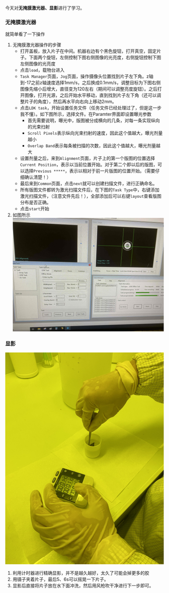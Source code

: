 今天对**无掩膜激光器、显影**进行了学习。

### 无掩膜激光器
就简单看了一下操作
1. 无掩膜激光器操作的步骤
   - 打开盖板，放入片子在中间。机器右边有个黑色旋钮，打开真空，固定片子。下面两个旋钮，左侧控制下图右侧图像的光亮度，右侧旋钮控制下图左侧图像的光亮度
   - 点击`load`，载物台进入
   - `Task Manager`页面，`Jog`页面，操作摄像头位置找到片子左下角。z轴到-17之前z轴速度选择1mm/s，之后换成0.1mm/s，调整目标为下图右侧图像先缩小后增大，直径变为120左右（期间可以调整亮度旋钮）。之后打开图像，打开光源，之后开始水平移动，直到找到片子左下角（还可以调整片子的角度），然后再水平向右向上移动2mm。
   - 点击`LDK task`，开始设置任务文件（任务文件已经处理过了，但是这一步我不懂）。如下图所示，选择文件。在Paramter界面即设置曝光参数
     - 首先需要说明，曝光中，版图被分成横向的几条，对每一条实现纵向的光束扫射
     - `Scroll Pixels`表示纵向光束扫射的速度，因此这个值越大，曝光剂量越小
     - `Overlap Band`表示每条被扫描的次数，因此这个值越大，曝光剂量越大
   - 设置剂量之后，来到`Alignment`页面，片子上的第一个版图的位置选择`Current Position`，表示以当前位置开始。对于第二个即以后的版图，可以选择`Previous *****`，表示以相对于前一片版图的位置开始。（需要仔细确认清楚！）
   - 最后来到`Common`页面，点击`next`就可以创建扫描文件，进行正确命名。
   - 所有版图文件都转为激光扫描文件后，在下图的`Task Type`中，右键添加激光扫描文件，（注意文件先后！），全部添加后可以右键`layout`查看版图分布是否正确。
   - 点击`start`开始
2. 如图所示
   ![50%](picture/2023-10-13-23-30-59.jpeg)


### 显影
![50%](picture/2023-10-13-23-46-24.jpeg)
1. 利用计时器进行精确显影，并不是越久越好，太久了可能会掉更多的胶
2. 用镊子夹着片子，最后5、6s可以摇晃一下片子。
3. 显影后直接将片子放在水下面冲洗，然后用风枪吹干净进行下一步即可。